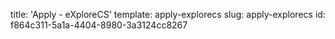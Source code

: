 title: 'Apply - eXploreCS'
template: apply-explorecs
slug: apply-explorecs
id: f864c311-5a1a-4404-8980-3a3124cc8267
